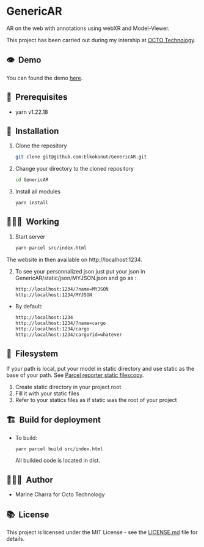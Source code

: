 # GenericAR
AR on the web with annotations using webXR and Model-Viewer.

This project has been carried out during my intership at [OCTO Technology](https://www.octo.com/).

## 👁️&nbsp; Demo

You can found the demo [here](https://elkokonut.github.io/GenericAR/index.html).

## 🔑&nbsp; Prerequisites

- yarn v1.22.18

## 🚀&nbsp; Installation

1. Clone the repository

    ```bash
    git clone git@github.com:Elkokonut/GenericAR.git
    ```

2. Change your directory to the cloned repository

    ```bash
    cd GenericAR
    ```

3. Install all modules

    ```bash
    yarn install
    ```

## 🧑🏻‍💻&nbsp; Working

1. Start server

    ```bash
    yarn parcel src/index.html
    ```

The website in then available on http://localhost:1234.


2. To see your personnalized json just put your json in GenericAR/static/json/MYJSON.json and go as :

    ```bash
    http://localhost:1234/?name=MYJSON
    http://localhost:1234/MYJSON
    ```

- By default:

    ```bash
    http://localhost:1234
    http://localhost:1234/?name=cargo
    http://localhost:1234/cargo
    http://localhost:1234/cargo?id=whatever
    ```

## 📁&nbsp; Filesystem

If your path is local, put your model in static directory and use static as the base of your path. See [Parcel reporter static filescopy](https://www.npmjs.com/package/parcel-reporter-static-files-copy).

1. Create static directory in your project root
2. Fill it with your static files
3. Refer to your statics files as if static was the root of your project

## 🏗️&nbsp; Build for deployment

- To build:

    ```bash
    yarn parcel build src/index.html
    ```

    All builded code is located in dist.

## 🙋🏻‍♂️&nbsp; Author

- Marine Charra for Octo Technology

## 📚&nbsp; License

This project is licensed under the MIT License - see the [LICENSE.md](LICENSE) file for details.
